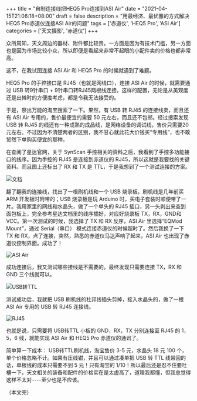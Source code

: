 +++
title = "自制连接线把HEQ5 Pro连接到ASI Air"
date = "2021-04-15T21:06:18+08:00"
draft = false
description = "用最经济、最优雅的方式解决HEQ5 Pro赤道仪连接ASI Air的问题"
tags = ['赤道仪', 'HEQ5 Pro', 'ASI Air']
categories = ['天文摄影', '赤道仪']
+++

众所周知，天文周边的器材、附件都比较贵。一方面是因为有技术门槛，另一方面也是因为市场比较小众，所以即便是看起来非常不起眼的小配件卖的价格也都非常高。

这不，在我试图连接 ASI Air 和 HEQ5 Pro 的时候就遇到了难题。

<!--more-->

HEQ5 Pro 的手控接口是 RJ45（也就是网线口），连接 ASI Air 的时候，就需要通过 USB 转9针串口 + 9针串口转RJ45两根线连接。这样的配置，无论是从美观度还是出摊时的方便度考虑，都是令我无法接受的。

于是，祭出万能的淘宝搜索了一下。果然，有 USB 转 RJ45 的连接线卖，而且还有 ASI Air 专用的，售价最便宜的需要 50 元左右，而且还不包邮。经过搜索发现 USB 转 RJ45 的线还有一种成熟的成品线，是网络设备的调试线，售价只需要20元左右。不过因为不清楚两者的区别，我不甘心就此花大价钱买“专用线”，也不敢贸然下单购买便宜的那种。

在查阅了星达官网，关于 SynScan 手控相关的资料之后，我看到了手控多功能接口的线序。因为手控的 RJ45 是连接到赤道仪的 RJ45，所以这就是我要找的关键资料。而且图上还标出了 RX 和 TX 是 TTL，于是我想到了一个测试连接的方案。

![文档](/images/synscan_doc.png)

翻了翻我的连接线，找出了一根刷机线和一个 USB 烧录板。刷机线是几年前买 ARM 开发板时附带的；USB 烧录板是玩 Arduino 时，买电子套装时顺便带了一片。我用家里的网线和水晶头，做了一个单头的 RJ45 插口，另一头剥出来查到面包板上，完全参考星达文档里的线序插好，对应好烧录板 TX，RX，GND和VCC。第一次测试的时候，我选择了 TX 和 RX 反序，ASI Air 里选择“EQMod Mount”，通过 Serial（串口） 模式连接赤道仪的时候超时了。然后我换了一下 TX 和 RX，点了连接，突然，熟悉的赤道仪马达声响了起来，ASI Air 也出现了赤道仪控制界面。成功了！

![ASI Air](/images/asi_air_telescopt_link.png)

成功连接后，我又测试哪些接线是不需要的。最终发现只需要连接 TX，RX 和 GND 三个线就可以。

![USB转TTL](/images/usb_to_ttl_board.jpg)

测试成功后，我就把 USB 刷机线的杜邦线插头剪掉，接入水晶头的，做了一根 ASI Air 专用的 USB 转 RJ45 连接线。

![RJ45](/images/rj45_usb_serial_connection.jpg)

也就是说，只需要将 USB转TTL 小板的 GND，RX，TX 分别连接至 RJ45 的 1，5，6 线，就能实现 ASI Air 和 HEQ5 Pro 赤道仪的通讯了。

简单算一下成本： USB转TTL刷机线，淘宝售价 3-5 元，水晶头 18 元 100 个，单个价格忽略不计。如果有压线钳，并且可以通过凑单把 USB 转 TTL 线带回的话，单根线的成本只需要不到 5 元！只有淘宝的 1/10！所以最后还是忍不住要吐槽一下，天文相关的装备和配件的价格实在是太虚高了，道理我都懂，但我总觉得这样不太对----至少也是不应该。

（本文完）
